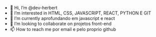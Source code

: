 - 👋 Hi, I’m @dev-herbert
- 👀 I’m interested in  HTML, CSS, JAVASCRIPT, REACT, PYTHON E GIT
- 🌱 I’m currently aprofundando em javascript e react
- 💞️ I’m looking to collaborate on  projetos front-end
- 📫 How to reach me  por email e pelo proprio github

<!---
dev-herbert/dev-herbert is a ✨ special ✨ repository because its `README.md` (this file) appears on your GitHub profile.
You can click the Preview link to take a look at your changes.
--->
